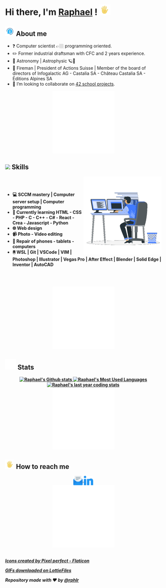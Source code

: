 <!-- markdownlint-disable MD033 MD042-->

# Hi there, I'm **[Raphael](https://rphlr.ch)** ! <img src="imgs/handwaving.gif" alt="Hand waving" width ="35">

## **<img src="imgs/infos.gif" alt="Infos" width ="30"> About me**

- ❓ Computer scientist 👉🏼 programming oriented.
- ✏️ Former industrial draftsman with CFC and 2 years experience.
- 👀 Astronomy | Astrophysic 🪐🔭
- 🥰 Fireman | President of Actions Suisse | Member of the board of directors of Infogalactic AG - Castalia SA - Château Castalia SA - Éditions Alpines SA
- 💞️ I’m looking to collaborate on [42 school projects](https://42.fr).

<div align="center" style="text-align:center">
	<img src="imgs/separator.gif" alt="Separator" width ="200">
</div>

## **<img src="https://media2.giphy.com/media/QssGEmpkyEOhBCb7e1/giphy.gif?cid=ecf05e47a0n3gi1bfqntqmob8g9aid1oyj2wr3ds3mg700bl&rid=giphy.gif" width ="25"><b> Skills**

<picture> <img align="right" src="imgs/coding.gif" width = 250px></picture>

<br><br>

- 💻 SCCM mastery | Computer server setup | Computer programming
- 🌱 Currently learning HTML - CSS - PHP - C - C++ - C# - React - Crea - Javascript - Python
- 🌐 Web design
- 📹 Photo - Video editing
- 🔧 Repair of phones - tablets - computers
- 🖲️ WSL | Git | VSCode | VIM | Photoshop | Illustrator | Vegas Pro | After Effect | Blender | Solid Edge | Inventor | AutoCAD

<br><br>

<div align="center" style="text-align:center">
	<img src="imgs/separator.gif" alt="Separator" width ="200">
</div>

## **<img src="imgs/stats.gif" alt="Stats" width ="35"> Stats**

<div align="center" style="text-align:center">
	<a href="https://github.com/rphlr/">
		<img width="49%" src="https://github-readme-stats.vercel.app/api?username=rphlr&show_icons=true&locale=en&layout=compact&line_height=20&title_color=7A7ADB&icon_color=2234AE&text_color=D3D3D3&bg_color=0,000000,130F40"
			alt="Raphael's Github stats" height="150">
		<img src="https://github-readme-stats.vercel.app/api/top-langs?username=rphlr&show_icons=true&locale=en&layout=compact&line_height=20&title_color=7A7ADB&icon_color=2234AE&text_color=D3D3D3&bg_color=0,000000,130F40" width="375"  alt="Raphael's Most Used Languages"/>
	</a>
	<a href="https://wakatime.com/@rphlr/">
		<img width="70%" src="https://github-readme-stats.vercel.app/api/wakatime?username=rphlr&hide_progress=false&layout=compact&custom_title=Raphael's%20last%20last%20year%20coding%20stats&locale=en&layout=compact&line_height=20&title_color=7A7ADB&icon_color=2234AE&text_color=D3D3D3&bg_color=0,000000,130F40"
			alt="Raphael's last year coding stats" height="150">
	</a>
</div>

<div align="center" style="text-align:center">
	<img src="imgs/separator.gif" alt="Separator" width ="200">
</div>

## **<img src="imgs/handwaving.gif" alt="Hand waving" width ="30"> How to reach me**

<div align="center" style="text-align:center">
  <a href="mailto:rrouille@student.42lausanne.ch">
	<img align="center" src="imgs/email.png" alt="mail logo" height="30" width="30" />
  </a>
  <a href="https://www.linkedin.com/in/rphlr" target="blank">
	<img align="center" src="imgs/linkedin.png" alt="linkedin logo" height="30" width="30" />
  </a>
</div>

<div align="center" style="text-align:center">
	<img src="imgs/separator.gif" alt="Separator" width ="200">
</div>

<br>

_<a href="https://www.flaticon.com/fr/chercher?author_id=168" title="icons">Icons created by Pixel perfect - Flaticon</a>_
<br>

_<a href="https://lottiefiles.com" title="GIFs">GIFs downloaded on LottieFiles</a>_
<br>

_Repository made with ❤️ by **[@rphlr](https://github.com/rphlr)**_

